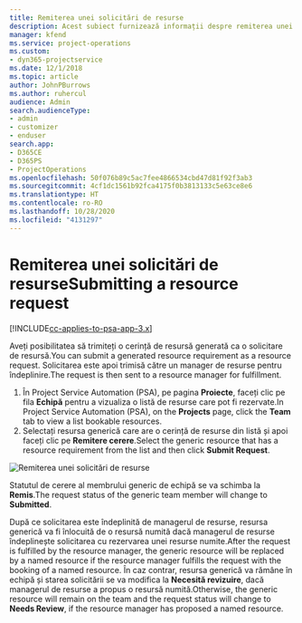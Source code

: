 ```yaml
---
title: Remiterea unei solicitări de resurse
description: Acest subiect furnizează informații despre remiterea unei solicitări pentru o resursă de proiect.
manager: kfend
ms.service: project-operations
ms.custom:
- dyn365-projectservice
ms.date: 12/1/2018
ms.topic: article
author: JohnPBurrows
ms.author: ruhercul
audience: Admin
search.audienceType:
- admin
- customizer
- enduser
search.app:
- D365CE
- D365PS
- ProjectOperations
ms.openlocfilehash: 50f076b89c5ac7fee4866534cbd47d81f92f3ab3
ms.sourcegitcommit: 4cf1dc1561b92fca4175f0b3813133c5e63ce8e6
ms.translationtype: HT
ms.contentlocale: ro-RO
ms.lasthandoff: 10/28/2020
ms.locfileid: "4131297"
---
```

# <a name="submitting-a-resource-request"></a><span data-ttu-id="fe85e-103">Remiterea unei solicitări de resurse</span><span class="sxs-lookup"><span data-stu-id="fe85e-103">Submitting a resource request</span></span>

[!INCLUDE[cc-applies-to-psa-app-3.x](../includes/cc-applies-to-psa-app-3x.md)]

<span data-ttu-id="fe85e-104">Aveți posibilitatea să trimiteți o cerință de resursă generată ca o solicitare de resursă.</span><span class="sxs-lookup"><span data-stu-id="fe85e-104">You can submit a generated resource requirement as a resource request.</span></span> <span data-ttu-id="fe85e-105">Solicitarea este apoi trimisă către un manager de resurse pentru îndeplinire.</span><span class="sxs-lookup"><span data-stu-id="fe85e-105">The request is then sent to a resource manager for fulfillment.</span></span>

1. <span data-ttu-id="fe85e-106">În Project Service Automation (PSA), pe pagina **Proiecte**, faceți clic pe fila **Echipă** pentru a vizualiza o listă de resurse care pot fi rezervate.</span><span class="sxs-lookup"><span data-stu-id="fe85e-106">In Project Service Automation (PSA), on the **Projects** page, click the **Team** tab to view a list bookable resources.</span></span> 
2. <span data-ttu-id="fe85e-107">Selectați resursa generică care are o cerință de resurse din listă și apoi faceți clic pe **Remitere cerere**.</span><span class="sxs-lookup"><span data-stu-id="fe85e-107">Select the generic resource that has a resource requirement from the list and then click **Submit Request**.</span></span>

![Remiterea unei solicitări de resurse](media/RM-how-to-18.png)

<span data-ttu-id="fe85e-109">Statutul de cerere al membrului generic de echipă se va schimba la **Remis**.</span><span class="sxs-lookup"><span data-stu-id="fe85e-109">The request status of the generic team member will change to **Submitted**.</span></span>

<span data-ttu-id="fe85e-110">După ce solicitarea este îndeplinită de managerul de resurse, resursa generică va fi înlocuită de o resursă numită dacă managerul de resurse îndeplinește solicitarea cu rezervarea unei resurse numite.</span><span class="sxs-lookup"><span data-stu-id="fe85e-110">After the request is fulfilled by the resource manager, the generic resource will be replaced by a named resource if the resource manager fulfills the request with the booking of a named resource.</span></span> <span data-ttu-id="fe85e-111">În caz contrar, resursa generică va rămâne în echipă și starea solicitării se va modifica la **Necesită revizuire**, dacă managerul de resurse a propus o resursă numită.</span><span class="sxs-lookup"><span data-stu-id="fe85e-111">Otherwise, the generic resource will remain on the team and the request status will change to **Needs Review**, if the resource manager has proposed a named resource.</span></span>
